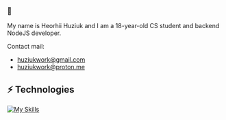 ### 👋

My name is Heorhii Huziuk and I am a 18-year-old CS student and backend NodeJS developer.

Contact mail:
* huziukwork@gmail.com
* huziukwork@proton.me
  



## ⚡ Technologies

[![My Skills](https://skillicons.dev/icons?i=c,cpp,cs,docker,express,gcp,git,js,ts,jest,mongodb,postgres,mysql,redis,nodejs,postman,sequelize,linux,graphql&perline=6)](https://skillicons.dev)

